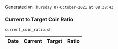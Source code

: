 Generated on `Thursday 07-October-2021 at 08:38:43`

### Current to Target Coin Ratio
`current_coin_ratio.sh`

Date|Current|Target|Ratio
---|---|---|---
